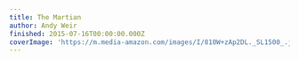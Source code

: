 ```yaml
---
title: The Martian
author: Andy Weir
finished: 2015-07-16T00:00:00.000Z
coverImage: 'https://m.media-amazon.com/images/I/810W+zAp2DL._SL1500_.jpg'
---
```

